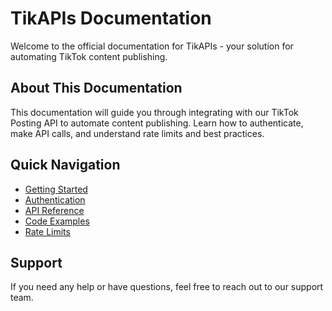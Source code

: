 # TikAPIs Documentation

Welcome to the official documentation for TikAPIs - your solution for automating TikTok content publishing.

## About This Documentation

This documentation will guide you through integrating with our TikTok Posting API to automate content publishing. Learn how to authenticate, make API calls, and understand rate limits and best practices.

## Quick Navigation

* [Getting Started](getting-started/overview.md)
* [Authentication](getting-started/authentication.md)
* [API Reference](api-reference/overview.md)
* [Code Examples](code-examples/overview.md)
* [Rate Limits](api-reference/rate-limits.md)

## Support

If you need any help or have questions, feel free to reach out to our support team.

